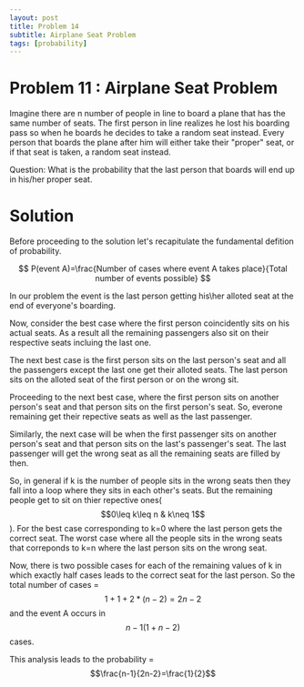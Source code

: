 ```yaml
---
layout: post
title: Problem 14
subtitle: Airplane Seat Problem
tags: [probability]
---
```

# Problem 11 : Airplane Seat Problem

Imagine there are n number of people in line to board a plane that has the same number of seats. The first person in line realizes he lost his boarding pass so when he boards he decides to take a random seat instead. Every person that boards the plane after him will either take their "proper" seat, or if that seat is taken, a random seat instead.

Question: What is the probability that the last person that boards will end up in his/her proper seat.

# Solution

Before proceeding to the solution let's recapitulate the fundamental defition of probability.

$$
P(event A)=\frac{Number of cases where event A takes place}{Total number of events possible}
$$

In our problem the event is the last person getting his\her alloted seat at the end of everyone's boarding.

Now, consider the best case where the first person coincidently sits on his actual seats. As a result all the remaining passengers also sit on their respective seats incluing the last one. 

The next best case is the first person sits on the last person's seat and all the passengers except the last one get their alloted seats. The last person sits on the alloted seat of the first person or on the wrong sit.

Proceeding to the next best case, where the first person sits on another person's seat and that person sits on the first person's seat. So, everone remaining get their repective seats as well as the last passenger. 

Similarly, the next case will be when the first passenger sits on another person's seat and that person sits on the last's passenger's seat. The last passenger will get the wrong seat as all the remaining seats are filled by then. 

So, in general if k is the number of people sits in the wrong seats then they fall into a loop where they sits in each other's seats. But the remaining people get to sit on thier repective ones($$0\leq k\leq n & k\neq 1$$). For the best case corresponding to k=0 where the last person gets the correct seat. The worst case where all the people sits in the wrong seats that correponds to k=n where the last person sits on the wrong seat. 

Now, there is two possible cases for each of the remaining values of k in which exactly half cases leads to the correct seat for the last person. So the total number of cases =$$1+1+2*(n-2)=2n-2$$ and the event A occurs in $$n-1(1+n-2)$$ cases.


This analysis leads to the probability = $$\frac{n-1}{2n-2}=\frac{1}{2}$$














